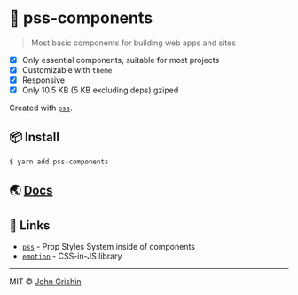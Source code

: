 # 📐 pss-components

> Most basic components for building web apps and sites

- [x] Only essential components, suitable for most projects
- [x] Customizable with `theme`
- [x] Responsive
- [x] Only 10.5 KB (5 KB excluding deps) gziped

Created with [`pss`](https://github.com/exah/pss).

## 📦 Install

```sh
$ yarn add pss-components
```


## 🌏 [Docs](http://pss-components.surge.sh/)


## 🔗 Links

- [`pss`](https://github.com/exah/pss) - Prop Styles System inside of components
- [`emotion`](https://emotion.sh) - CSS-in-JS library

---

MIT © [John Grishin](http://johngrish.in)
